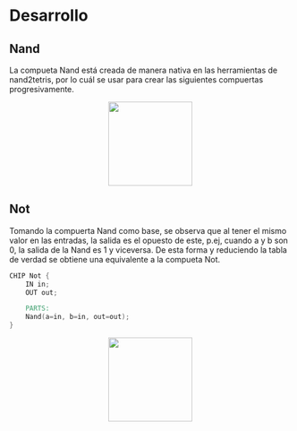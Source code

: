 # Desarrollo

## Nand
La compueta Nand está creada de manera nativa en las herramientas de nand2tetris, por lo cuál se usar para crear las siguientes compuertas progresivamente.

<p align="center">
<img src="https://www.build-electronic-circuits.com/wp-content/uploads/2022/09/Truth-table-NAND-gate-417x500.png" width="150">
</p>

## Not
Tomando la compuerta Nand como base, se observa que al tener el mismo valor en las entradas, la salida es el opuesto de este, p.ej, cuando a y b son 0, la salida de la Nand es 1 y viceversa. De esta forma y reduciendo la tabla de verdad se obtiene una equivalente a la compueta Not.

```verilog
CHIP Not {
    IN in;
    OUT out;

    PARTS:
    Nand(a=in, b=in, out=out);
}
```

<p align="center">
<img src="https://www.build-electronic-circuits.com/wp-content/uploads/2022/09/Truth-table-NOT-gate.png" width="150">
</p>